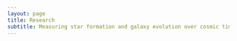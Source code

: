```yaml
---
layout: page
title: Research
subtitle: Measuring star formation and galaxy evolution over cosmic time at radio frequencies.
---
```

